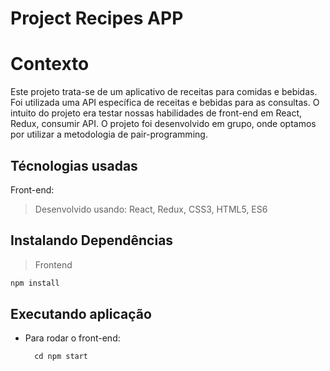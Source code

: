# Project Recipes APP

# Contexto
Este projeto trata-se de um aplicativo de receitas para comidas e bebidas. Foi utilizada uma API específica de receitas e bebidas para as consultas.
O intuito do projeto era testar nossas habilidades de front-end em React, Redux, consumir API.
O projeto foi desenvolvido em grupo, onde optamos por utilizar a metodologia de pair-programming. 

## Técnologias usadas

Front-end:
> Desenvolvido usando: React, Redux, CSS3, HTML5, ES6

## Instalando Dependências

> Frontend
```bash
npm install
``` 
## Executando aplicação

* Para rodar o front-end:

  ```
    cd npm start
  ```